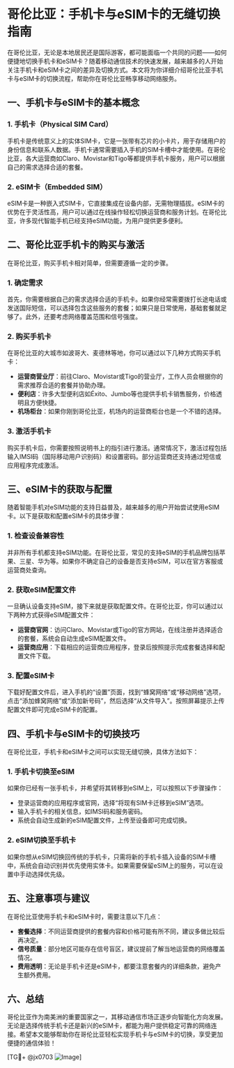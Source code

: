# 哥伦比亚：手机卡与eSIM卡的无缝切换指南

在哥伦比亚，无论是本地居民还是国际游客，都可能面临一个共同的问题——如何便捷地切换手机卡和eSIM卡？随着移动通信技术的快速发展，越来越多的人开始关注手机卡和eSIM卡之间的差异及切换方式。本文将为你详细介绍哥伦比亚手机卡与eSIM卡的切换流程，帮助你在哥伦比亚畅享移动网络服务。

## 一、手机卡与eSIM卡的基本概念

### 1. 手机卡（Physical SIM Card）
手机卡是传统意义上的实体SIM卡，它是一张带有芯片的小卡片，用于存储用户的身份信息和联系人数据。手机卡通常需要插入手机的SIM卡槽中才能使用。在哥伦比亚，各大运营商如Claro、Movistar和Tigo等都提供手机卡服务，用户可以根据自己的需求选择合适的套餐。

### 2. eSIM卡（Embedded SIM）
eSIM卡是一种嵌入式SIM卡，它直接集成在设备内部，无需物理插拔。eSIM卡的优势在于灵活性高，用户可以通过在线操作轻松切换运营商和服务计划。在哥伦比亚，许多现代智能手机已经支持eSIM功能，为用户提供更多便利。

## 二、哥伦比亚手机卡的购买与激活

在哥伦比亚，购买手机卡相对简单，但需要遵循一定的步骤。

### 1. 确定需求
首先，你需要根据自己的需求选择合适的手机卡。如果你经常需要拨打长途电话或发送国际短信，可以选择包含这些服务的套餐；如果只是日常使用，基础套餐就足够了。此外，还要考虑网络覆盖范围和信号强度。

### 2. 购买手机卡
在哥伦比亚的大城市如波哥大、麦德林等地，你可以通过以下几种方式购买手机卡：
- **运营商营业厅**：前往Claro、Movistar或Tigo的营业厅，工作人员会根据你的需求推荐合适的套餐并协助办理。
- **便利店**：许多大型便利店如Éxito、Jumbo等也提供手机卡销售服务，价格透明且方便快捷。
- **机场柜台**：如果你刚到哥伦比亚，机场内的运营商柜台也是一个不错的选择。

### 3. 激活手机卡
购买手机卡后，你需要按照说明书上的指引进行激活。通常情况下，激活过程包括输入IMSI码（国际移动用户识别码）和设置密码。部分运营商还支持通过短信或应用程序完成激活。

## 三、eSIM卡的获取与配置

随着智能手机对eSIM功能的支持日益普及，越来越多的用户开始尝试使用eSIM卡。以下是获取和配置eSIM卡的具体步骤：

### 1. 检查设备兼容性
并非所有手机都支持eSIM功能。在哥伦比亚，常见的支持eSIM的手机品牌包括苹果、三星、华为等。如果你不确定自己的设备是否支持eSIM，可以在官方客服或运营商处查询。

### 2. 获取eSIM配置文件
一旦确认设备支持eSIM，接下来就是获取配置文件。在哥伦比亚，你可以通过以下两种方式获得eSIM配置文件：
- **运营商官网**：访问Claro、Movistar或Tigo的官方网站，在线注册并选择适合的套餐，系统会自动生成eSIM配置文件。
- **运营商应用**：下载相应的运营商应用程序，登录后按照提示完成套餐选择和配置文件下载。

### 3. 配置eSIM卡
下载好配置文件后，进入手机的“设置”页面，找到“蜂窝网络”或“移动网络”选项，点击“添加蜂窝网络”或“添加新号码”，然后选择“从文件导入”。按照屏幕提示上传配置文件即可完成eSIM卡的配置。

## 四、手机卡与eSIM卡的切换技巧

在哥伦比亚，手机卡和eSIM卡之间可以实现无缝切换，具体方法如下：

### 1. 手机卡切换至eSIM
如果你已经有一张手机卡，并希望将其转移到eSIM上，可以按照以下步骤操作：
- 登录运营商的应用程序或官网，选择“将现有SIM卡迁移到eSIM”选项。
- 输入手机卡的相关信息，如IMSI码和服务密码。
- 系统会自动生成新的eSIM配置文件，上传至设备即可完成切换。

### 2. eSIM切换至手机卡
如果你想从eSIM切换回传统的手机卡，只需将新的手机卡插入设备的SIM卡槽中，系统会自动识别并优先使用实体卡。如果需要保留eSIM上的服务，可以在设置中手动选择优先级。

## 五、注意事项与建议

在哥伦比亚使用手机卡和eSIM卡时，需要注意以下几点：
- **套餐选择**：不同运营商提供的套餐内容和价格可能有所不同，建议多做比较后再决定。
- **信号质量**：部分地区可能存在信号盲区，建议提前了解当地运营商的网络覆盖情况。
- **费用透明**：无论是手机卡还是eSIM卡，都要注意套餐内的详细条款，避免产生额外费用。

## 六、总结

哥伦比亚作为南美洲的重要国家之一，其移动通信市场正逐步向智能化方向发展。无论是选择传统手机卡还是新兴的eSIM卡，都能为用户提供稳定可靠的网络连接。希望本文能够帮助你在哥伦比亚轻松实现手机卡与eSIM卡的切换，享受更加便捷的通信体验！

[TG💪+ @jx0703 ![Image](https://github.com/user-attachments/assets/dbca1d08-cadb-493c-b0ec-ad6f7a83f270)]